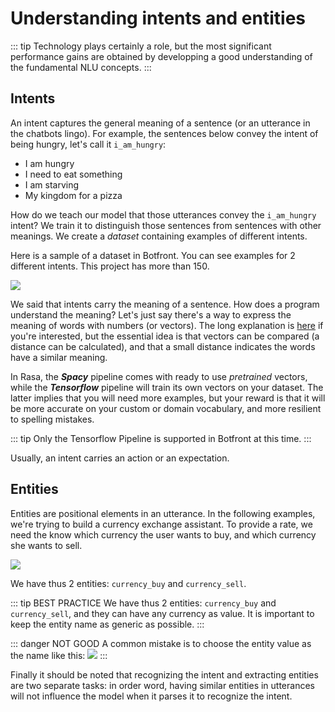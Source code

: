 # Understanding intents and entities

::: tip
Technology plays certainly a role, but the most significant performance gains are obtained by developping a good understanding of the fundamental NLU concepts. 
:::

## Intents

An intent captures the general meaning of a sentence (or an utterance in the chatbots lingo). For example, the sentences below convey the intent of being hungry, let's call it `i_am_hungry`:
- I am hungry
- I need to eat something
- I am starving
- My kingdom for a pizza

How do we teach our model that those utterances convey the `i_am_hungry` intent? We train it to distinguish those sentences from sentences with other meanings. We create a _dataset_ containing examples of different intents.

Here is a sample of a dataset in Botfront. You can see examples for 2 different intents. This project has more than 150.

![](../images/intents_sample.png)

We said that intents carry the meaning of a sentence. How does a program understand the meaning? Let's just say there's a way to express the meaning of words with numbers (or vectors). The long explanation is [here](https://mrbot.ai/blog/natural-language-processing/understanding-intent-classification/) if you're interested, but the essential idea is that vectors can be compared (a distance can be calculated), and that a small distance indicates the words have a similar meaning. 

In Rasa, the **_Spacy_** pipeline comes with ready to use _pretrained_ vectors, while the **_Tensorflow_** pipeline will train its own vectors on your dataset. The latter implies that you will need more examples, but your reward is that it will be more accurate on your custom or domain vocabulary, and more resilient to spelling mistakes. 

::: tip
Only the Tensorflow Pipeline is supported in Botfront at this time. 
:::

Usually, an intent carries an action or an expectation. 

## Entities

Entities are positional elements in an utterance. In the following examples, we're trying to build a currency exchange assistant. To provide a rate, we need the know which currency the user wants to buy, and which currency she wants to sell.

![](../images/nlu_entities_1.png)

We have thus 2 entities: `currency_buy` and `currency_sell`. 

::: tip BEST PRACTICE 
We have thus 2 entities: `currency_buy` and `currency_sell`, and they can have any currency as value. It is important to keep the entity name as generic as possible.
:::

::: danger NOT GOOD 
A common mistake is to choose the entity value as the name like this:
![](../images/nlu_entities_2.png)
:::

Finally it should be noted that recognizing the intent and extracting entities are two separate tasks: in order word, having similar entities in utterances will not influence the model when it parses it to recognize the intent.
